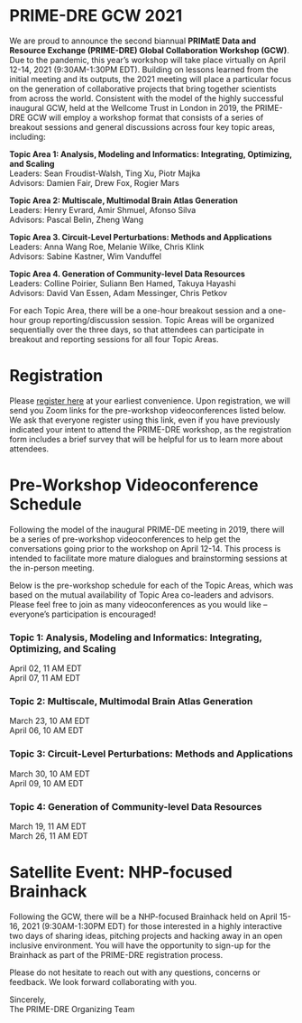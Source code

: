 # PRIME-DRE GCW 2021
We are proud to announce the second biannual **PRIMatE Data and Resource Exchange (PRIME-DRE) Global Collaboration Workshop (GCW)**. Due to the pandemic, this year’s workshop will take place virtually on April 12-14, 2021 (9:30AM-1:30PM EDT). Building on lessons learned from the initial meeting and its outputs, the 2021 meeting will place a particular focus on the generation of collaborative projects that bring together scientists from across the world. Consistent with the model of the highly successful inaugural GCW, held at the Wellcome Trust in London in 2019, the PRIME-DRE GCW will employ a workshop format that consists of a series of breakout sessions and general discussions across four key topic areas, including:

**Topic Area 1: Analysis, Modeling and Informatics: Integrating, Optimizing, and Scaling**    
Leaders: Sean Froudist-Walsh, Ting Xu, Piotr Majka      
Advisors: Damien Fair, Drew Fox, Rogier Mars     

**Topic Area 2: Multiscale, Multimodal Brain Atlas Generation**    
Leaders: Henry Evrard, Amir Shmuel, Afonso Silva     
Advisors: Pascal Belin, Zheng Wang     

**Topic Area 3. Circuit-Level Perturbations: Methods and Applications**    
Leaders: Anna Wang Roe, Melanie Wilke, Chris Klink    
Advisors: Sabine Kastner, Wim Vanduffel    

**Topic Area 4. Generation of Community-level Data Resources**    
Leaders: Colline Poirier, Suliann Ben Hamed, Takuya Hayashi    
Advisors: David Van Essen, Adam Messinger, Chris Petkov     

For each Topic Area, there will be a one-hour breakout session and a one-hour group reporting/discussion session. Topic Areas will be organized sequentially over the three days, so that attendees can participate in breakout and reporting sessions for all four Topic Areas.

# Registration 
Please [register here](https://docs.google.com/forms/d/e/1FAIpQLScSjccMEnHY7GO0JO38tWBnulI6QKEEQF3t6A-x4ZSMCHNmsg/viewform) at your earliest convenience. Upon registration, we will send you Zoom links for the pre-workshop videoconferences listed below. We ask that everyone register using this link, even if you have previously indicated your intent to attend the PRIME-DRE workshop, as the registration form includes a brief survey that will be helpful for us to learn more about attendees.

# Pre-Workshop Videoconference Schedule
Following the model of the inaugural PRIME-DE meeting in 2019, there will be a series of pre-workshop videoconferences to help get the conversations going prior to the workshop on April 12-14. This process is intended to facilitate more mature dialogues and brainstorming sessions at the in-person meeting.

Below is the pre-workshop schedule for each of the Topic Areas, which was based on the mutual availability of Topic Area co-leaders and advisors. Please feel free to join as many videoconferences as you would like – everyone’s participation is encouraged!

### Topic 1: Analysis, Modeling and Informatics: Integrating, Optimizing, and Scaling      
April 02, 11 AM EDT      
April 07, 11 AM EDT     

### Topic 2: Multiscale, Multimodal Brain Atlas Generation     
March 23, 10 AM EDT     
April 06, 10 AM EDT     

### Topic 3: Circuit-Level Perturbations: Methods and Applications      
March 30, 10 AM EDT     
April 09, 10 AM EDT     

### Topic 4: Generation of Community-level Data Resources      
March 19, 11 AM EDT      
March 26, 11 AM EDT     
			

# Satellite Event: NHP-focused Brainhack     
Following the GCW, there will be a NHP-focused Brainhack held on April 15-16, 2021 (9:30AM-1:30PM EDT) for those interested in a highly interactive two days of sharing ideas, pitching projects and hacking away in an open inclusive environment. You will have the opportunity to sign-up for the Brainhack as part of the PRIME-DRE registration process.

Please do not hesitate to reach out with any questions, concerns or feedback. We look forward collaborating with you.

Sincerely,      
The PRIME-DRE Organizing Team      
